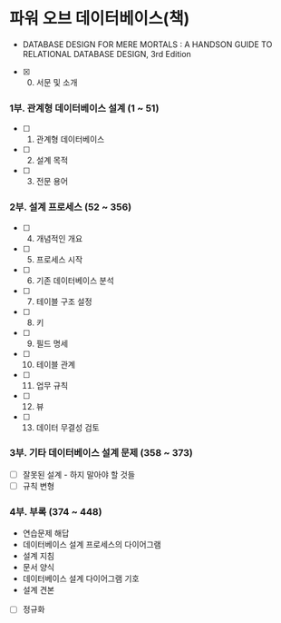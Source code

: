 # 파워 오브 데이터베이스(책)

- DATABASE DESIGN FOR MERE MORTALS : A HANDSON GUIDE TO RELATIONAL DATABASE DESIGN, 3rd Edition

- [x] 0. 서문 및 소개

### 1부. 관계형 데이터베이스 설계 (1 ~ 51)

- [ ] 1. 관계형 데이터베이스
- [ ] 2. 설계 목적
- [ ] 3. 전문 용어

### 2부. 설계 프로세스 (52 ~ 356)

- [ ] 4. 개념적인 개요
- [ ] 5. 프로세스 시작
- [ ] 6. 기존 데이터베이스 분석
- [ ] 7. 테이블 구조 설정
- [ ] 8. 키
- [ ] 9. 필드 명세
- [ ] 10. 테이블 관계
- [ ] 11. 업무 규칙
- [ ] 12. 뷰
- [ ] 13. 데이터 무결성 검토

### 3부. 기타 데이터베이스 설계 문제 (358 ~ 373)

- [ ] 잘못된 설계 - 하지 말아야 할 것들
- [ ] 규칙 변형

### 4부. 부록 (374 ~ 448)

- 연습문제 해답
- 데이터베이스 설계 프로세스의 다이어그램
- 설계 지침
- 문서 양식
- 데이터베이스 설계 다이어그램 기호
- 설계 견본
- [ ] 정규화
